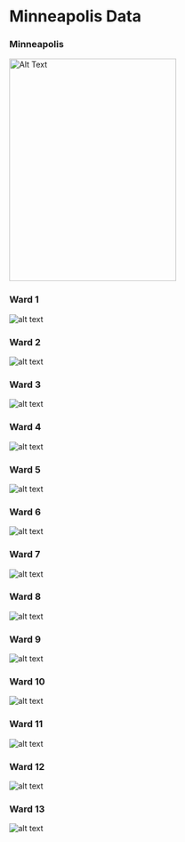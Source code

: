 # Minneapolis Data

### Minneapolis
<img src="https://raw.githubusercontent.com/skyydog1/mplsRentAnalysis/refs/heads/main/Images/Log%20Total%20Property%20Value%20(Normalized).jpg" alt="Alt Text" width="300" height="400">

### Ward 1

![alt text](https://raw.githubusercontent.com/skyydog1/mplsRentAnalysis/refs/heads/main/Images/ward_1_ln_dot_sorted.png)

### Ward 2

![alt text](https://raw.githubusercontent.com/skyydog1/mplsRentAnalysis/refs/heads/main/Images/ward_2_ln_dot_sorted.png)

### Ward 3

![alt text]()

### Ward 4

![alt text](https://raw.githubusercontent.com/skyydog1/mplsRentAnalysis/refs/heads/main/Images/ward_4_ln_dot_sorted.png)

### Ward 5

![alt text](https://raw.githubusercontent.com/skyydog1/mplsRentAnalysis/refs/heads/main/Images/ward_5_ln_dot_sorted.png)

### Ward 6

![alt text](https://raw.githubusercontent.com/skyydog1/mplsRentAnalysis/refs/heads/main/Images/Log%20Total%20Property%20Value%20(Normalized).jpg)

### Ward 7

![alt text](https://raw.githubusercontent.com/skyydog1/mplsRentAnalysis/refs/heads/main/Images/Log%20Total%20Property%20Value%20(Normalized).jpg)

### Ward 8

![alt text](https://raw.githubusercontent.com/skyydog1/mplsRentAnalysis/refs/heads/main/Images/Log%20Total%20Property%20Value%20(Normalized).jpg)

### Ward 9

![alt text](https://raw.githubusercontent.com/skyydog1/mplsRentAnalysis/refs/heads/main/Images/Log%20Total%20Property%20Value%20(Normalized).jpg)

### Ward 10

![alt text](https://raw.githubusercontent.com/skyydog1/mplsRentAnalysis/refs/heads/main/Images/Log%20Total%20Property%20Value%20(Normalized).jpg)

### Ward 11

![alt text](https://raw.githubusercontent.com/skyydog1/mplsRentAnalysis/refs/heads/main/Images/Log%20Total%20Property%20Value%20(Normalized).jpg)

### Ward 12

![alt text](https://raw.githubusercontent.com/skyydog1/mplsRentAnalysis/refs/heads/main/Images/Log%20Total%20Property%20Value%20(Normalized).jpg)

### Ward 13

![alt text](https://raw.githubusercontent.com/skyydog1/mplsRentAnalysis/refs/heads/main/Images/Log%20Total%20Property%20Value%20(Normalized).jpg)



